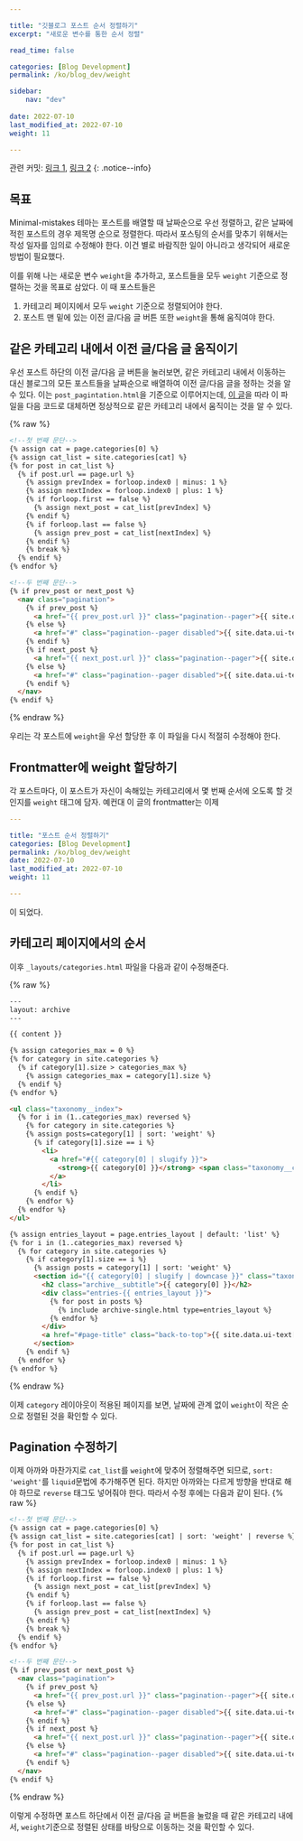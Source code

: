 ```yaml
---

title: "깃블로그 포스트 순서 정렬하기"
excerpt: "새로운 변수를 통한 순서 정렬"

read_time: false

categories: [Blog Development]
permalink: /ko/blog_dev/weight

sidebar: 
    nav: "dev"
    
date: 2022-07-10
last_modified_at: 2022-07-10
weight: 11

---
```


관련 커밋: [링크 1](https://github.com/math-jh/math-jh.github.io/commit/88168de8c4a4d593573f8ae2c59d4be81b344f6f), [링크 2](https://github.com/math-jh/math-jh.github.io/commit/c560c2e91c175aaf60d38a64df6bc4247aff220c)
{: .notice--info}

## 목표

Minimal-mistakes 테마는 포스트를 배열할 때 날짜순으로 우선 정렬하고, 같은 날짜에 적힌 포스트의 경우 제목명 순으로 정렬한다. 따라서 포스팅의 순서를 맞추기 위해서는 작성 일자를 임의로 수정해야 한다. 이건 별로 바람직한 일이 아니라고 생각되어 새로운 방법이 필요했다. 

이를 위해 나는 새로운 변수 `weight`을 추가하고, 포스트들을 모두 `weight` 기준으로 정렬하는 것을 목표로 삼았다. 이 때 포스트들은

1. 카테고리 페이지에서 모두 `weight` 기준으로 정렬되어야 한다.
2. 포스트 맨 밑에 있는 이전 글/다음 글 버튼 또한 `weight`을 통해 움직여야 한다.

## 같은 카테고리 내에서 이전 글/다음 글 움직이기

우선 포스트 하단의 이전 글/다음 글 버튼을 눌러보면, 같은 카테고리 내에서 이동하는 대신 블로그의 모든 포스트들을 날짜순으로 배열하여 이전 글/다음 글을 정하는 것을 알 수 있다. 이는 `post_pagintation.html`을 기준으로 이루어지는데, [이 글](https://ansohxxn.github.io/blog/prevnext/)을 따라 이 파일을 다음 코드로 대체하면 정상적으로 같은 카테고리 내에서 움직이는 것을 알 수 있다.

{% raw %}
```html
<!--첫 번째 문단-->
{% assign cat = page.categories[0] %}
{% assign cat_list = site.categories[cat] %}
{% for post in cat_list %}
  {% if post.url == page.url %}
    {% assign prevIndex = forloop.index0 | minus: 1 %}
    {% assign nextIndex = forloop.index0 | plus: 1 %}
    {% if forloop.first == false %}
      {% assign next_post = cat_list[prevIndex] %}
    {% endif %}
    {% if forloop.last == false %}
      {% assign prev_post = cat_list[nextIndex] %}
    {% endif %}
    {% break %}
  {% endif %}
{% endfor %}

<!--두 번째 문단-->
{% if prev_post or next_post %}
  <nav class="pagination">
    {% if prev_post %}
      <a href="{{ prev_post.url }}" class="pagination--pager">{{ site.data.ui-text[site.locale].pagination_previous | default: "Previous" }}</a>
    {% else %}
      <a href="#" class="pagination--pager disabled">{{ site.data.ui-text[site.locale].pagination_previous | default: "Previous" }}</a>
    {% endif %}
    {% if next_post %}
      <a href="{{ next_post.url }}" class="pagination--pager">{{ site.data.ui-text[site.locale].pagination_next | default: "Next" }}</a>
    {% else %}
      <a href="#" class="pagination--pager disabled">{{ site.data.ui-text[site.locale].pagination_next | default: "Next" }}</a>
    {% endif %}
  </nav>
{% endif %}
```
{% endraw %}

우리는 각 포스트에 `weight`을 우선 할당한 후 이 파일을 다시 적절히 수정해야 한다.

## Frontmatter에 weight 할당하기

각 포스트마다, 이 포스트가 자신이 속해있는 카테고리에서 몇 번째 순서에 오도록 할 것인지를 `weight` 태그에 담자. 예컨대 이 글의 frontmatter는 이제 

```yml
---

title: "포스트 순서 정렬하기"
categories: [Blog Development]
permalink: /ko/blog_dev/weight
date: 2022-07-10
last_modified_at: 2022-07-10
weight: 11

---
```
이 되었다.

## 카테고리 페이지에서의 순서

이후 `_layouts/categories.html` 파일을 다음과 같이 수정해준다. 

{% raw %}
```html
---
layout: archive
---

{{ content }}

{% assign categories_max = 0 %}
{% for category in site.categories %}
  {% if category[1].size > categories_max %}
    {% assign categories_max = category[1].size %}
  {% endif %}
{% endfor %}

<ul class="taxonomy__index">
  {% for i in (1..categories_max) reversed %}
    {% for category in site.categories %}
    {% assign posts=category[1] | sort: 'weight' %}
      {% if category[1].size == i %}
        <li>
          <a href="#{{ category[0] | slugify }}">
            <strong>{{ category[0] }}</strong> <span class="taxonomy__count">{{ i }}</span>
          </a>
        </li>
      {% endif %}
    {% endfor %}
  {% endfor %}
</ul>

{% assign entries_layout = page.entries_layout | default: 'list' %}
{% for i in (1..categories_max) reversed %}
  {% for category in site.categories %}
    {% if category[1].size == i %}
      {% assign posts = category[1] | sort: 'weight' %}
      <section id="{{ category[0] | slugify | downcase }}" class="taxonomy__section">
        <h2 class="archive__subtitle">{{ category[0] }}</h2>
        <div class="entries-{{ entries_layout }}">
          {% for post in posts %}
            {% include archive-single.html type=entries_layout %}
          {% endfor %}
        </div>
        <a href="#page-title" class="back-to-top">{{ site.data.ui-text[site.locale].back_to_top | default: 'Back to Top' }} &uarr;</a>
      </section>
    {% endif %}
  {% endfor %}
{% endfor %}
```
{% endraw %}

이제 `category` 레이아웃이 적용된 페이지를 보면, 날짜에 관계 없이 `weight`이 작은 순으로 정렬된 것을 확인할 수 있다.

## Pagination 수정하기

이제 아까와 마찬가지로 `cat_list`를 `weight`에 맞추어 정렬해주면 되므로, `sort: 'weight'`를 `liquid`문법에 추가해주면 된다. 하지만 아까와는 다르게 방향을 반대로 해야 하므로 `reverse` 태그도 넣어줘야 한다. 따라서 수정 후에는 다음과 같이 된다.
{% raw %}
```html
<!--첫 번째 문단-->
{% assign cat = page.categories[0] %}
{% assign cat_list = site.categories[cat] | sort: 'weight' | reverse %}
{% for post in cat_list %}
  {% if post.url == page.url %}
    {% assign prevIndex = forloop.index0 | minus: 1 %}
    {% assign nextIndex = forloop.index0 | plus: 1 %}
    {% if forloop.first == false %}
      {% assign next_post = cat_list[prevIndex] %}
    {% endif %}
    {% if forloop.last == false %}
      {% assign prev_post = cat_list[nextIndex] %}
    {% endif %}
    {% break %}
  {% endif %}
{% endfor %}

<!--두 번째 문단-->
{% if prev_post or next_post %}
  <nav class="pagination">
    {% if prev_post %}
      <a href="{{ prev_post.url }}" class="pagination--pager">{{ site.data.ui-text[site.locale].pagination_previous | default: "Previous" }}</a>
    {% else %}
      <a href="#" class="pagination--pager disabled">{{ site.data.ui-text[site.locale].pagination_previous | default: "Previous" }}</a>
    {% endif %}
    {% if next_post %}
      <a href="{{ next_post.url }}" class="pagination--pager">{{ site.data.ui-text[site.locale].pagination_next | default: "Next" }}</a>
    {% else %}
      <a href="#" class="pagination--pager disabled">{{ site.data.ui-text[site.locale].pagination_next | default: "Next" }}</a>
    {% endif %}
  </nav>
{% endif %}
```
{% endraw %}

이렇게 수정하면 포스트 하단에서 이전 글/다음 글 버튼을 눌렀을 때 같은 카테고리 내에서, `weight`기준으로 정렬된 상태를 바탕으로 이동하는 것을 확인할 수 있다.